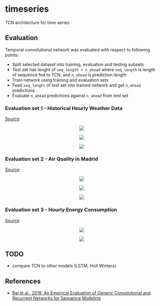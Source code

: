 # timeseries
TCN architecture for time series

## Evaluation

Temporal convolutional network was evaluated with respect to following points:
- Split selected dataset into training, evaluation and testing subsets
- Test set has lenght of `seq_length + n_ahead` where `seq_length` is length of sequence fed to TCN, and `n_ahead` is prediction length
- Train network using training and evaluation sets
- Feed `seq_lenght` of test set into trained network and get `n_ahead` predictions
- Evaluate `n_ahead` predictions against `n_ahead` from test set

### Evaluation set 1 - Historical Hourly Weather Data
[Source](https://www.kaggle.com/selfishgene/historical-hourly-weather-data)

<p align="center">
  <img src="https://github.com/xadrianzetx/timeseries/blob/master/plots/loss.png">
  </p>

<p align="center">
  <img src="https://github.com/xadrianzetx/timeseries/blob/master/plots/unnamed-chunk-5-1.png">
  </p>
  
<p align="center">
  <img src="https://github.com/xadrianzetx/timeseries/blob/master/plots/montreal_weather_model.png">
  </p>

### Evaluation set 2 - Air Quality in Madrid
[Source](https://www.kaggle.com/decide-soluciones/air-quality-madrid/home)

<p align="center">
  <img src="https://github.com/xadrianzetx/timeseries/blob/master/plots/loss2.png">
  </p>

<p align="center">
  <img src="https://github.com/xadrianzetx/timeseries/blob/master/plots/unnamed-chunk-9-1.png">
  </p>
  
<p align="center">
  <img src="https://github.com/xadrianzetx/timeseries/blob/master/plots/montreal_weather_model.png">
  </p>
  
### Evaluation set 3 - Hourly Energy Consumption
[Source](https://www.kaggle.com/robikscube/hourly-energy-consumption/home)

<p align="center">
  <img src="https://github.com/xadrianzetx/timeseries/blob/master/plots/unnamed-chunk-11-1.png">
  </p>

<p align="center">
  <img src="https://github.com/xadrianzetx/timeseries/blob/master/plots/unnamed-chunk-13-1.png">
  </p>

## TODO
- compare TCN to other models (LSTM, Holt Winters)

## References
- [Bai et al., 2018, 
An Empirical Evaluation of Generic Convolutional and Recurrent Networks for Sequence Modeling](https://arxiv.org/pdf/1803.01271.pdf)
